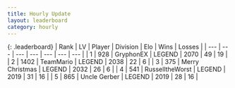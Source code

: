 ```yaml
---
title: Hourly Update
layout: leaderboard
category: hourly
---
```


{: .leaderboard}
| Rank | LV | Player | Division | Elo | Wins | Losses |
| --- | --- | --- | --- | --- | --- | --- |
| <span data-change="0">1</span> | 928 | <span title="ID: 315148">GryphonEX</span> | LEGEND | <span data-change="0">2070</span> | <span data-change="0">49</span> | <span data-change="0">19</span> |
| <span data-change="0">2</span> | 1402 | <span title="ID: 164871">TeamMario</span> | LEGEND | <span data-change="0">2038</span> | <span data-change="0">22</span> | <span data-change="0">6</span> |
| <span data-change="0">3</span> | 375 | <span title="ID: 382502">Merry Christmas</span> | LEGEND | <span data-change="0">2032</span> | <span data-change="0">26</span> | <span data-change="0">6</span> |
| <span data-change="0">4</span> | 541 | <span title="ID: 388751">RusselltheWorst</span> | LEGEND | <span data-change="0">2019</span> | <span data-change="0">31</span> | <span data-change="0">16</span> |
| <span data-change="0">5</span> | 865 | <span title="ID: 31699">Uncle Gerber</span> | LEGEND | <span data-change="0">2019</span> | <span data-change="0">28</span> | <span data-change="0">16</span> |